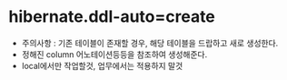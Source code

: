 # hibernate.ddl-auto=create

* 주의사항 : 기존 테이블이 존재할 경우, 해당 테이블을 드랍하고 새로 생성한다.
* 정해진 column 어노테이션등등을 참조하여 생성해준다.
* local에서만 작업할것, 업무에서는 적용하지 말것
